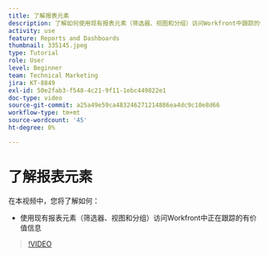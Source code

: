 ```yaml
---
title: 了解报表元素
description: 了解如何使用现有报表元素（筛选器、视图和分组）访问Workfront中跟踪的信息。
activity: use
feature: Reports and Dashboards
thumbnail: 335145.jpeg
type: Tutorial
role: User
level: Beginner
team: Technical Marketing
jira: KT-8849
exl-id: 50e2fab3-f548-4c21-9f11-1ebc449822e1
doc-type: video
source-git-commit: a25a49e59ca483246271214886ea4dc9c10e8d66
workflow-type: tm+mt
source-wordcount: '45'
ht-degree: 0%

---
```


# 了解报表元素

在本视频中，您将了解如何：

* 使用现有报表元素（筛选器、视图和分组）访问Workfront中正在跟踪的有价值信息

>[!VIDEO](https://video.tv.adobe.com/v/335145/?quality=12&learn=on)
